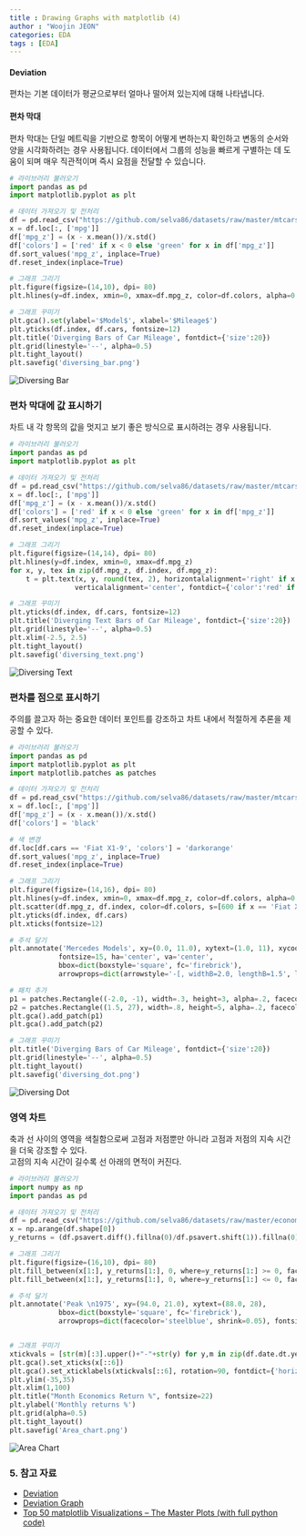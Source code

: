 ```yaml
---
title : Drawing Graphs with matplotlib (4)
author : "Woojin JEON"
categories: EDA
tags : [EDA]
---
```


#### Deviation

편차는 기본 데이터가 평균으로부터 얼마나 떨어져 있는지에 대해 나타냅니다.

#### 편차 막대

편차 막대는 단일 메트릭을 기반으로 항목이 어떻게 변하는지 확인하고 변동의 순서와 양을 시각화하려는 경우 사용됩니다. 데이터에서 그룹의 성능을 빠르게 구별하는 데 도움이 되며 매우 직관적이며 즉시 요점을 전달할 수 있습니다.

```python
# 라이브러리 불러오기
import pandas as pd
import matplotlib.pyplot as plt

# 데이터 가져오기 및 전처리
df = pd.read_csv("https://github.com/selva86/datasets/raw/master/mtcars.csv")
x = df.loc[:, ['mpg']]
df['mpg_z'] = (x - x.mean())/x.std()
df['colors'] = ['red' if x < 0 else 'green' for x in df['mpg_z']]
df.sort_values('mpg_z', inplace=True)
df.reset_index(inplace=True)

# 그래프 그리기
plt.figure(figsize=(14,10), dpi= 80)
plt.hlines(y=df.index, xmin=0, xmax=df.mpg_z, color=df.colors, alpha=0.4, linewidth=5)

# 그래프 꾸미기
plt.gca().set(ylabel='$Model$', xlabel='$Mileage$')
plt.yticks(df.index, df.cars, fontsize=12)
plt.title('Diverging Bars of Car Mileage', fontdict={'size':20})
plt.grid(linestyle='--', alpha=0.5)
plt.tight_layout()
plt.savefig('diversing_bar.png')
```

![Diversing Bar](https://github.com/WoojinJeonkr/WoojinJeonkr.github.io/blob/main/assets/images/post/diversing_bar.png?raw=true)

### 편차 막대에 값 표시하기

차트 내 각 항목의 값을 멋지고 보기 좋은 방식으로 표시하려는 경우 사용됩니다.

```python
# 라이브러리 불러오기
import pandas as pd
import matplotlib.pyplot as plt

# 데이터 가져오기 및 전처리
df = pd.read_csv("https://github.com/selva86/datasets/raw/master/mtcars.csv")
x = df.loc[:, ['mpg']]
df['mpg_z'] = (x - x.mean())/x.std()
df['colors'] = ['red' if x < 0 else 'green' for x in df['mpg_z']]
df.sort_values('mpg_z', inplace=True)
df.reset_index(inplace=True)

# 그래프 그리기
plt.figure(figsize=(14,14), dpi= 80)
plt.hlines(y=df.index, xmin=0, xmax=df.mpg_z)
for x, y, tex in zip(df.mpg_z, df.index, df.mpg_z):
    t = plt.text(x, y, round(tex, 2), horizontalalignment='right' if x < 0 else 'left', 
                verticalalignment='center', fontdict={'color':'red' if x < 0 else 'green', 'size':14})

# 그래프 꾸미기    
plt.yticks(df.index, df.cars, fontsize=12)
plt.title('Diverging Text Bars of Car Mileage', fontdict={'size':20})
plt.grid(linestyle='--', alpha=0.5)
plt.xlim(-2.5, 2.5)
plt.tight_layout()
plt.savefig('diversing_text.png')
```

![Diversing Text](https://github.com/WoojinJeonkr/WoojinJeonkr.github.io/blob/main/assets/images/post/diversing_text.png?raw=true)

### 편차를 점으로 표시하기

주의를 끌고자 하는 중요한 데이터 포인트를 강조하고 차트 내에서 적절하게 추론을 제공할 수 있다.<br/>

```python
# 라이브러리 불러오기
import pandas as pd
import matplotlib.pyplot as plt
import matplotlib.patches as patches

# 데이터 가져오기 및 전처리
df = pd.read_csv("https://github.com/selva86/datasets/raw/master/mtcars.csv")
x = df.loc[:, ['mpg']]
df['mpg_z'] = (x - x.mean())/x.std()
df['colors'] = 'black'

# 색 변경
df.loc[df.cars == 'Fiat X1-9', 'colors'] = 'darkorange'
df.sort_values('mpg_z', inplace=True)
df.reset_index(inplace=True)

# 그래프 그리기
plt.figure(figsize=(14,16), dpi= 80)
plt.hlines(y=df.index, xmin=0, xmax=df.mpg_z, color=df.colors, alpha=0.4, linewidth=1)
plt.scatter(df.mpg_z, df.index, color=df.colors, s=[600 if x == 'Fiat X1-9' else 300 for x in df.cars], alpha=0.6)
plt.yticks(df.index, df.cars)
plt.xticks(fontsize=12)

# 주석 달기
plt.annotate('Mercedes Models', xy=(0.0, 11.0), xytext=(1.0, 11), xycoords='data', 
            fontsize=15, ha='center', va='center',
            bbox=dict(boxstyle='square', fc='firebrick'),
            arrowprops=dict(arrowstyle='-[, widthB=2.0, lengthB=1.5', lw=2.0, color='steelblue'), color='white')

# 패치 추가
p1 = patches.Rectangle((-2.0, -1), width=.3, height=3, alpha=.2, facecolor='red')
p2 = patches.Rectangle((1.5, 27), width=.8, height=5, alpha=.2, facecolor='green')
plt.gca().add_patch(p1)
plt.gca().add_patch(p2)

# 그래프 꾸미기
plt.title('Diverging Bars of Car Mileage', fontdict={'size':20})
plt.grid(linestyle='--', alpha=0.5)
plt.tight_layout()
plt.savefig('diversing_dot.png')
```

![Diversing Dot](https://github.com/WoojinJeonkr/WoojinJeonkr.github.io/blob/main/assets/images/post/diversing_dot.png?raw=true)

### 영역 차트

축과 선 사이의 영역을 색칠함으로써 고점과 저점뿐만 아니라 고점과 저점의 지속 시간을 더욱 강조할 수 있다.<br/>
고점의 지속 시간이 길수록 선 아래의 면적이 커진다.<br/>

```python
# 라이브러리 불러오기
import numpy as np
import pandas as pd

# 데이터 가져오기 및 전처리
df = pd.read_csv("https://github.com/selva86/datasets/raw/master/economics.csv", parse_dates=['date']).head(100)
x = np.arange(df.shape[0])
y_returns = (df.psavert.diff().fillna(0)/df.psavert.shift(1)).fillna(0) * 100

# 그래프 그리기
plt.figure(figsize=(16,10), dpi= 80)
plt.fill_between(x[1:], y_returns[1:], 0, where=y_returns[1:] >= 0, facecolor='green', interpolate=True, alpha=0.7)
plt.fill_between(x[1:], y_returns[1:], 0, where=y_returns[1:] <= 0, facecolor='red', interpolate=True, alpha=0.7)

# 주석 달기
plt.annotate('Peak \n1975', xy=(94.0, 21.0), xytext=(88.0, 28),
            bbox=dict(boxstyle='square', fc='firebrick'),
            arrowprops=dict(facecolor='steelblue', shrink=0.05), fontsize=15, color='white')


# 그래프 꾸미기
xtickvals = [str(m)[:3].upper()+"-"+str(y) for y,m in zip(df.date.dt.year, df.date.dt.month_name())]
plt.gca().set_xticks(x[::6])
plt.gca().set_xticklabels(xtickvals[::6], rotation=90, fontdict={'horizontalalignment': 'center', 'verticalalignment': 'center_baseline'})
plt.ylim(-35,35)
plt.xlim(1,100)
plt.title("Month Economics Return %", fontsize=22)
plt.ylabel('Monthly returns %')
plt.grid(alpha=0.5)
plt.tight_layout()
plt.savefig('Area_chart.png')
```

![Area Chart](https://github.com/WoojinJeonkr/WoojinJeonkr.github.io/blob/main/assets/images/post/Area_chart.png?raw=true)

### 5. 참고 자료

- [Deviation](https://en.wikipedia.org/wiki/Deviation)
- [Deviation Graph](https://depictdatastudio.com/charts/deviation-graph/)
- [Top 50 matplotlib Visualizations – The Master Plots (with full python code)](https://www.machinelearningplus.com/plots/top-50-matplotlib-visualizations-the-master-plots-python/#2.-Bubble-plot-with-Encircling)